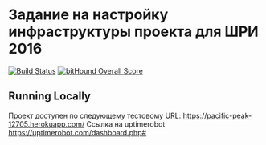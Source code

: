 # Задание на настройку инфраструктуры проекта для ШРИ 2016

[![Build Status](https://travis-ci.org/choochoochoo/task6-shri.svg?branch=master)](https://travis-ci.org/choochoochoo/task6-shri)
[![bitHound Overall Score](https://www.bithound.io/github/choochoochoo/task6-shri/badges/score.svg)](https://www.bithound.io/github/choochoochoo/task6-shri)

## Running Locally

Проект доступен по следующему тестовому URL: https://pacific-peak-12705.herokuapp.com/
Ссылка на uptimerobot https://uptimerobot.com/dashboard.php#